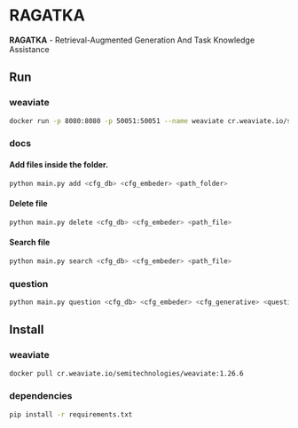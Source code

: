 # RAGATKA
<b>RAGATKA</b> - Retrieval-Augmented Generation And Task Knowledge Assistance

## Run

### weaviate
```bash
docker run -p 8080:8080 -p 50051:50051 --name weaviate cr.weaviate.io/semitechnologies/weaviate:1.26.6
```
### docs

#### Add files inside the folder.
```bash
python main.py add <cfg_db> <cfg_embeder> <path_folder>
```

#### Delete file
```bash
python main.py delete <cfg_db> <cfg_embeder> <path_file>
```

#### Search file
```bash
python main.py search <cfg_db> <cfg_embeder> <path_file>
```

### question

```bash
python main.py question <cfg_db> <cfg_embeder> <cfg_generative> <question>
```

## Install

### weaviate
```bash
docker pull cr.weaviate.io/semitechnologies/weaviate:1.26.6
```

### dependencies
```bash
pip install -r requirements.txt
```